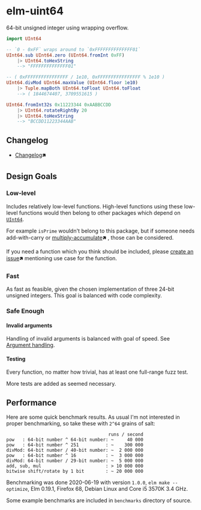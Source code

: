 # elm-uint64

64-bit unsigned integer using wrapping overflow.

```elm
import UInt64

-- `0 - 0xFF` wraps around to `0xFFFFFFFFFFFFFF01`
UInt64.sub UInt64.zero (UInt64.fromInt 0xFF)
    |> UInt64.toHexString
    --> "FFFFFFFFFFFFFF01"

-- ( 0xFFFFFFFFFFFFFFFF / 1e10, 0xFFFFFFFFFFFFFFFF % 1e10 )
UInt64.divMod UInt64.maxValue (UInt64.floor 1e10)
    |> Tuple.mapBoth UInt64.toFloat UInt64.toFloat
    --> ( 1844674407, 3709551615 )

UInt64.fromInt32s 0x11223344 0xAABBCCDD
    |> UInt64.rotateRightBy 20
    |> UInt64.toHexString
    --> "BCCDD11223344AAB"
```

## Changelog

- [Changelog](https://github.com/malaire/elm-uint64/blob/master/CHANGELOG.md)🢅

## Design Goals

### **Low-level**

Includes relatively low-level functions.
High-level functions using these low-level functions
would then belong to other packages which depend on [`UInt64`](UInt64#UInt64).

For example `isPrime` wouldn't belong to this package,
but if someone needs add-with-carry or [multiply-accumulate][MA]🢅 , those can be considered.

If you need a function which you think should be included,
please [create an issue](https://github.com/malaire/elm-uint64/issues)🢅 mentioning use case for the function.

[MA]: https://en.wikipedia.org/wiki/Multiply%E2%80%93accumulate_operation

### **Fast**

As fast as feasible, given the chosen implementation of three 24-bit unsigned integers.
This goal is balanced with code complexity.

### **Safe Enough**

#### **Invalid arguments**

Handling of invalid arguments is balanced with goal of speed.
See [Argument handling](UInt64#argument-handling).

#### **Testing**

Every function, no matter how trivial, has at least one full-range fuzz test.

More tests are added as seemed necessary.

## Performance

Here are some quick benchmark results.
As usual I'm not interested in proper benchmarking, so take these with `2^64` grains of salt:

```text
                                      runs / second
pow   : 64-bit number ^ 64-bit number: ~     40 000
pow   : 64-bit number ^ 251          : ~    300 000
divMod: 64-bit number / 40-bit number: ~  2 000 000
pow   : 64-bit number ^ 16           : ~  3 000 000
divMod: 64-bit number / 29-bit number: ~  5 000 000
add, sub, mul                        : > 10 000 000
bitwise shift/rotate by 1 bit        : ~ 20 000 000
```
Benchmarking was done 2020-06-19 with version `1.0.0`, `elm make --optimize`,
Elm 0.19.1, Firefox 68, Debian Linux and Core i5 3570K 3.4 GHz.

Some example benchmarks are included in `benchmarks` directory of source.
